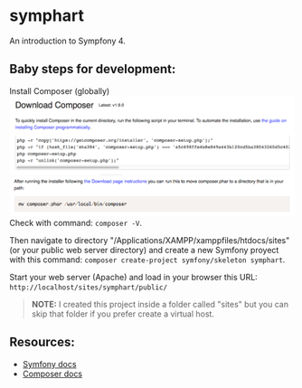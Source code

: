 # symphart

An introduction to Sympfony 4.

## Baby steps for development:

Install Composer (globally)
![Composer download and install globally](./docs-assets/composer-1.png)
![Composer moved to path](./docs-assets/composer-2.png)
Check with command: `composer -V`.

Then navigate to directory "/Applications/XAMPP/xamppfiles/htdocs/sites" (or your public web server directory) and create a new Symfony proyect with this command: `composer create-project symfony/skeleton symphart`.

Start your web server (Apache) and load in your browser this URL: `http://localhost/sites/symphart/public/`

> **NOTE:** I created this project inside a folder called "sites" but you can skip that folder if you prefer create a virtual host.

## Resources:
* [Symfony docs](https://symfony.com/doc)
* [Composer docs](https://symfony.com/doc)